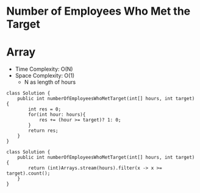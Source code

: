 # Number of Employees Who Met the Target
# Array
* Time Complexity: O(N)
* Space Complexity: O(1)
	* N as length of hours
```
class Solution {
    public int numberOfEmployeesWhoMetTarget(int[] hours, int target) {
        int res = 0;
        for(int hour: hours){
            res += (hour >= target)? 1: 0;
        }
        return res;
    }
}
```
```
class Solution {
    public int numberOfEmployeesWhoMetTarget(int[] hours, int target) {
        return (int)Arrays.stream(hours).filter(x -> x >= target).count();
    }
}
```